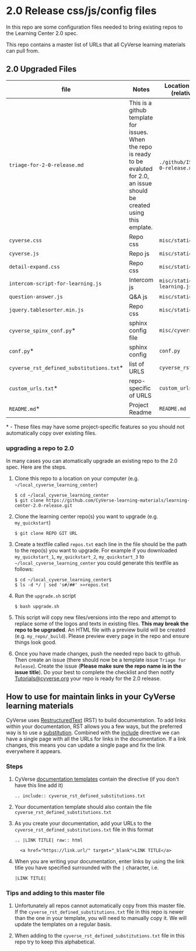 # 2.0 Release css/js/config files

In this repo are some configuration files needed to bring existing repos to
the Learning Center 2.0 spec.  

This repo contains a master list of URLs that all CyVerse learning materials can
pull from.


## 2.0 Upgraded Files

|file|Notes|Location to place in the target repo (relative to top level directory)|
|----|-----|------------------------------------|
|`triage-for-2-0-release.md`|This is a github template for issues. When the repo is ready to be evaluted for 2.0, an issue should be created using this emplate.|`./github/ISSUE_TEMPLATE/triage-for-2-0-release.md`|
|`cyverse.css`|Repo css|`misc/static/cyverse.css` |
|`cyverse.js`|Repo js|`misc/static/cyverse.js`|
|`detail-expand.css` |Repo css|`misc/static/detail-expand.css`|
|`intercom-script-for-learning.js`|Intercom js|`misc/static/intercom-script-for-learning.js`|
|`question-answer.js`|Q&A js|`misc/static/question-answer.js`|
|`jquery.tablesorter.min.js`|Repo css|`misc/static/jquery.tablesorter.min.js`|
|`cyverse_spinx_conf.py`\*|sphinx config file|`misc/cyverse_spinx_conf.py`|
|`conf.py`\*|sphinx config|`conf.py`|
|`cyverse_rst_defined_substitutions.txt`\*|list of URLS|`cyverse_rst_defined_substitutions.txt`|
|`custom_urls.txt`\*|repo-specific of URLS|`custom_urls.txt`|
|`README.md`\*|Project Readme|`README.md`|

\* - These files may have some project-specific features so you should not automatically copy over existing files.



### upgrading a repo to 2.0

In many cases you can atomatically upgrade an existing repo to the 2.0 spec.
Here are the steps.

1. Clone this repo to a location on your computer
   (e.g. `~/local_cyverse_learning_center`)

       $ cd ~/local_cyverse_learning_center
       $ git clone https://github.com/CyVerse-learning-materials/learning-center-2.0-release.git

2. Clone the learning center repo(s) you want to upgrade (e.g. `my_quickstart`)

       $ git clone REPO GIT URL

3. Create a textfile called `repos.txt` each line in the file should be the path
   to the repo(s) you want to upgrade. For example if you downloaded
   `my_quickstart_1`, `my_quickstart_2`, `my_quickstart_3`
   to `~/local_cyverse_learning_center` you could generate this textfile as
   follows:

       $ cd ~/local_cyverse_learning_center$
       $ ls -d */ | sed 's#/##' >>repos.txt

4. Run the `upgrade.sh` script 

       $ bash upgrade.sh

5. This script will copy new files/versions into the repo and attempt to replace some of the logos and texts in existing files. **This may break the repo to be upgraded**. An HTML file with a preview build will be created (e.g. `my_repo/_build`). Please preview every page in the repo and ensure things look good. 

6. Once you have made changes, push the needed repo back to github. Then create an issue (there should now be a template issue `Triage for Release`). Create the issue (**Please make sure the repo name is in the issue title**). Do your best to complete the checklist and then notify Tutorials@cyverse.org your repo is ready for the 2.0 release. 



## How to use for maintain links in your CyVerse learning materials

CyVerse uses [RestructuredText](https://docutils.sourceforge.io/docs/ref/rst/restructuredtext.html) (RST)
to build documentation. To add links within your documentation, RST allows you
a few ways, but the preferred way is to use a [substitution](https://docutils.sourceforge.io/docs/ref/rst/restructuredtext.html#substitution-definitions). Combined with the [include](https://docutils.sourceforge.io/docs/ref/rst/directives.html#including-an-external-document-fragment) directive we can have a single page with all the URLs for links in the documentation. If a link changes, this means you can update a single page and fix the link everywhere it appears.

### Steps

1. CyVerse [documentation templates](https://github.com/CyVerse-learning-materials) contain the directive (if you don't have this line add it)

       .. include:: cyverse_rst_defined_substitutions.txt

2. Your documentation template should also contain the file `cyverse_rst_defined_substitutions.txt`

3. As you create your documentation, add your URLs to the
       `cyverse_rst_defined_substitutions.txt` file in this format

       .. |LINK TITLE| raw:: html

         <a href="https://link.url/" target="_blank">LINK TITLE</a>


4. When you are writing your documentation, enter links by using the link title
   you have specified surrounded with the `|` character, i.e.

       |LINK TITLE|


### Tips and adding to this master file


1. Unfortunately all repos cannot automatically copy from this master file. If the `cyverse_rst_defined_substitutions.txt` file in this repo is newer than the one in your template, you will need to manually copy it. We will update the templates on a regular basis.

2. When adding to the `cyverse_rst_defined_substitutions.txt` file in this repo try to keep this alphabetical.
